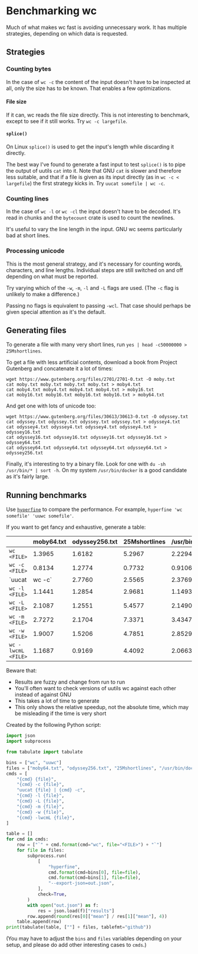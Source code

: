 # Benchmarking wc

<!-- spell-checker:ignore (words) uuwc uucat largefile somefile Mshortlines moby lwcm cmds tablefmt -->

Much of what makes wc fast is avoiding unnecessary work. It has multiple strategies, depending on which data is requested.

## Strategies

### Counting bytes

In the case of `wc -c` the content of the input doesn't have to be inspected at all, only the size has to be known. That enables a few optimizations.

#### File size

If it can, wc reads the file size directly. This is not interesting to benchmark, except to see if it still works. Try `wc -c largefile`.

#### `splice()`

On Linux `splice()` is used to get the input's length while discarding it directly.

The best way I've found to generate a fast input to test `splice()` is to pipe the output of uutils `cat` into it. Note that GNU `cat` is slower and therefore less suitable, and that if a file is given as its input directly (as in `wc -c < largefile`) the first strategy kicks in. Try `uucat somefile | wc -c`.

### Counting lines

In the case of `wc -l` or `wc -cl` the input doesn't have to be decoded. It's read in chunks and the `bytecount` crate is used to count the newlines.

It's useful to vary the line length in the input. GNU wc seems particularly bad at short lines.

### Processing unicode

This is the most general strategy, and it's necessary for counting words, characters, and line lengths. Individual steps are still switched on and off depending on what must be reported.

Try varying which of the `-w`, `-m`, `-l` and `-L` flags are used. (The `-c` flag is unlikely to make a difference.)

Passing no flags is equivalent to passing `-wcl`. That case should perhaps be given special attention as it's the default.

## Generating files

To generate a file with many very short lines, run `yes | head -c50000000 > 25Mshortlines`.

To get a file with less artificial contents, download a book from Project Gutenberg and concatenate it a lot of times:

```
wget https://www.gutenberg.org/files/2701/2701-0.txt -O moby.txt
cat moby.txt moby.txt moby.txt moby.txt > moby4.txt
cat moby4.txt moby4.txt moby4.txt moby4.txt > moby16.txt
cat moby16.txt moby16.txt moby16.txt moby16.txt > moby64.txt
```

And get one with lots of unicode too:

```
wget https://www.gutenberg.org/files/30613/30613-0.txt -O odyssey.txt
cat odyssey.txt odyssey.txt odyssey.txt odyssey.txt > odyssey4.txt
cat odyssey4.txt odyssey4.txt odyssey4.txt odyssey4.txt > odyssey16.txt
cat odyssey16.txt odyssey16.txt odyssey16.txt odyssey16.txt > odyssey64.txt
cat odyssey64.txt odyssey64.txt odyssey64.txt odyssey64.txt > odyssey256.txt
```

Finally, it's interesting to try a binary file. Look for one with `du -sh /usr/bin/* | sort -h`. On my system `/usr/bin/docker` is a good candidate as it's fairly large.

## Running benchmarks

Use [`hyperfine`](https://github.com/sharkdp/hyperfine) to compare the performance. For example, `hyperfine 'wc somefile' 'uuwc somefile'`.

If you want to get fancy and exhaustive, generate a table:

|                        |   moby64.txt |   odyssey256.txt |   25Mshortlines |   /usr/bin/docker |
|------------------------|--------------|------------------|-----------------|-------------------|
| `wc <FILE>`            |       1.3965 |           1.6182 |          5.2967 |            2.2294 |
| `wc -c <FILE>`         |       0.8134 |           1.2774 |          0.7732 |            0.9106 |
| `uucat <FILE> | wc -c` |       2.7760 |           2.5565 |          2.3769 |            2.3982 |
| `wc -l <FILE>`         |       1.1441 |           1.2854 |          2.9681 |            1.1493 |
| `wc -L <FILE>`         |       2.1087 |           1.2551 |          5.4577 |            2.1490 |
| `wc -m <FILE>`         |       2.7272 |           2.1704 |          7.3371 |            3.4347 |
| `wc -w <FILE>`         |       1.9007 |           1.5206 |          4.7851 |            2.8529 |
| `wc -lwcmL <FILE>`     |       1.1687 |           0.9169 |          4.4092 |            2.0663 |

Beware that:
- Results are fuzzy and change from run to run
- You'll often want to check versions of uutils wc against each other instead of against GNU
- This takes a lot of time to generate
- This only shows the relative speedup, not the absolute time, which may be misleading if the time is very short

Created by the following Python script:
```python
import json
import subprocess

from tabulate import tabulate

bins = ["wc", "uuwc"]
files = ["moby64.txt", "odyssey256.txt", "25Mshortlines", "/usr/bin/docker"]
cmds = [
    "{cmd} {file}",
    "{cmd} -c {file}",
    "uucat {file} | {cmd} -c",
    "{cmd} -l {file}",
    "{cmd} -L {file}",
    "{cmd} -m {file}",
    "{cmd} -w {file}",
    "{cmd} -lwcmL {file}",
]

table = []
for cmd in cmds:
    row = ["`" + cmd.format(cmd="wc", file="<FILE>") + "`"]
    for file in files:
        subprocess.run(
            [
                "hyperfine",
                cmd.format(cmd=bins[0], file=file),
                cmd.format(cmd=bins[1], file=file),
                "--export-json=out.json",
            ],
            check=True,
        )
        with open("out.json") as f:
            res = json.load(f)["results"]
        row.append(round(res[0]["mean"] / res[1]["mean"], 4))
    table.append(row)
print(tabulate(table, [""] + files, tablefmt="github"))
```
(You may have to adjust the `bins` and `files` variables depending on your setup, and please do add other interesting cases to `cmds`.)
